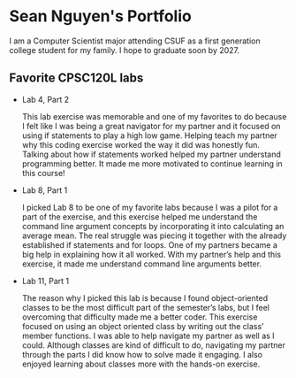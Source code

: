 
# Sean Nguyen's Portfolio

I am a Computer Scientist major attending CSUF as a first generation college student for my family. I hope to graduate soon by 2027.

## Favorite CPSC120L labs

* Lab 4, Part 2

    This lab exercise was memorable and one of my favorites to do because I felt like I was being a great navigator for my partner and it focused on using if statements to play a high low game. Helping teach my partner why this coding exercise worked the way it did was honestly fun. Talking about how if statements worked helped my partner understand programming better. It made me more motivated to continue learning in this course!

* Lab 8, Part 1

    I picked Lab 8 to be one of my favorite labs because I was a pilot for a part of the exercise, and this exercise helped me understand the command line argument concepts by incorporating it into calculating an average mean. The real struggle was piecing it together with the already established if statements and for loops. One of my partners became a big help in explaining how it all worked. With my partner’s help and this exercise, it made me understand command line arguments better.

* Lab 11, Part 1

    The reason why I picked this lab is because I found object-oriented classes to be the most difficult part of the semester’s labs, but I feel overcoming that difficulty made me a better coder. This exercise focused on using an object oriented class by writing out the class’ member functions. I was able to help navigate my partner as well as I could. Although classes are kind of difficult to do, navigating my partner through the parts I did know how to solve made it engaging. I also enjoyed learning about classes more with the hands-on exercise. 
